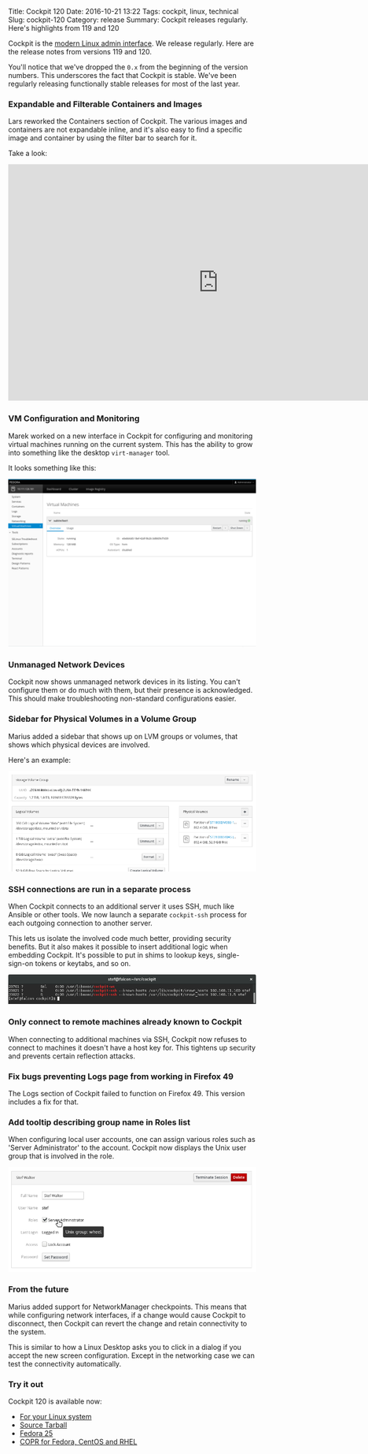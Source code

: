 Title: Cockpit 120
Date: 2016-10-21 13:22
Tags: cockpit, linux, technical
Slug: cockpit-120
Category: release
Summary: Cockpit releases regularly. Here's highlights from 119 and 120

Cockpit is the [modern Linux admin interface](http://cockpit-project.org/). We release
regularly. Here are the release notes from versions 119 and 120.

You'll notice that we've dropped the ```0.x``` from the beginning of the
version numbers. This underscores the fact that Cockpit is stable. We've been
regularly releasing functionally stable releases for most of the last year.

### Expandable and Filterable Containers and Images

Lars reworked the Containers section of Cockpit. The various images and
containers are not expandable inline, and it's also easy to find a specific
image and container by using the filter bar to search for it.

Take a look:

<iframe width="853" height="480" src="https://www.youtube.com/embed/-huY6q7kcmU" frameborder="0" allowfullscreen></iframe>

### VM Configuration and Monitoring

Marek worked on a new interface in Cockpit for configuring and monitoring
virtual machines running on the current system. This has the ability to
grow into something like the desktop ```virt-manager``` tool.

It looks something like this:

![Virtual Machines](images/vms.png)

### Unmanaged Network Devices

Cockpit now shows unmanaged network devices in its listing. You can't configure
them or do much with them, but their presence is acknowledged. This should make
troubleshooting non-standard configurations easier.

### Sidebar for Physical Volumes in a Volume Group

Marius added a sidebar that shows up on LVM groups or volumes, that shows
which physical devices are involved.

Here's an example:

![SSH subprocesses](images/cockpit-pv-sidebar.png)

### SSH connections are run in a separate process

When Cockpit connects to an additional server it uses SSH, much like
Ansible or other tools. We now launch a separate ```cockpit-ssh``` process
for each outgoing connection to another server.

This lets us isolate the involved code much better, providing security
benefits. But it also makes it possible to insert additional logic when
embedding Cockpit. It's possible to put in shims to lookup keys, single-sign-on
tokens or keytabs, and so on.

![SSH subprocesses](images/cockpit-ssh.png)

### Only connect to remote machines already known to Cockpit

When connecting to additional machines via SSH, Cockpit now refuses to
connect to machines it doesn't have a host key for. This tightens up
security and prevents certain reflection attacks.

### Fix bugs preventing Logs page from working in Firefox 49

The Logs section of Cockpit failed to function on Firefox 49. This
version includes a fix for that.

### Add tooltip describing group name in Roles list

When configuring local user accounts, one can assign various roles such
as 'Server Administrator' to the account. Cockpit now displays the Unix
user group that is involved in the role.

![User Unix Group](images/cockpit-unix-group.png)

### From the future

Marius added support for NetworkManager checkpoints. This means that
while configuring network interfaces, if a change would cause Cockpit
to disconnect, then Cockpit can revert the change and retain connectivity
to the system.

This is similar to how a Linux Desktop asks you to click in a dialog
if you accept the new screen configuration. Except in the networking
case we can test the connectivity automatically.

### Try it out

Cockpit 120 is available now:

 * [For your Linux system](http://cockpit-project.org/running.html)
 * [Source Tarball](https://github.com/cockpit-project/cockpit/releases/tag/120)
 * [Fedora 25](https://bodhi.fedoraproject.org/updates/cockpit-120-1.fc25)
 * [COPR for Fedora, CentOS and RHEL](https://copr.fedoraproject.org/coprs/g/cockpit/cockpit-preview/)
